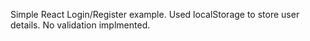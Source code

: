 Simple React Login/Register example. Used localStorage to store user details. No validation implmented. 
